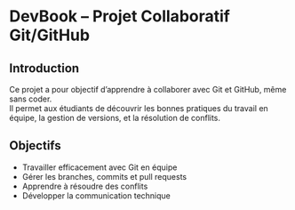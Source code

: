 # DevBook – Projet Collaboratif Git/GitHub

## Introduction
Ce projet a pour objectif d’apprendre à collaborer avec Git et GitHub, même sans coder.  
Il permet aux étudiants de découvrir les bonnes pratiques du travail en équipe, la gestion de versions, et la résolution de conflits.

## Objectifs
- Travailler efficacement avec Git en équipe
- Gérer les branches, commits et pull requests
- Apprendre à résoudre des conflits
- Développer la communication technique
